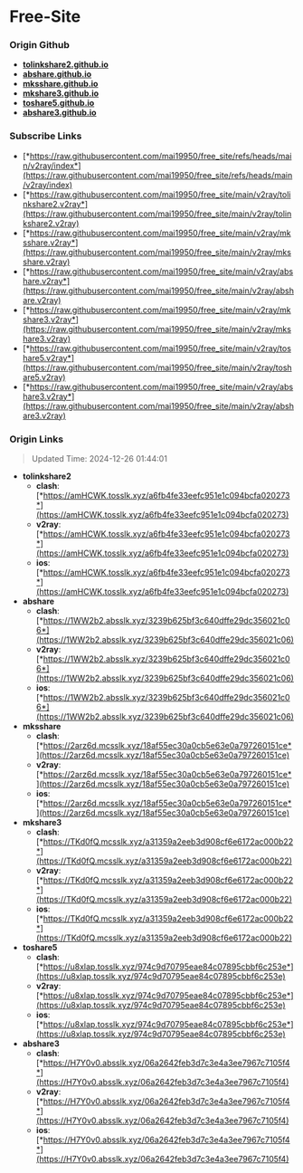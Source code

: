 # Free-Site

### Origin Github

- [**tolinkshare2.github.io**](https://github.com/tolinkshare2/tolinkshare2.github.io)
- [**abshare.github.io**](https://github.com/abshare/abshare.github.io)
- [**mksshare.github.io**](https://github.com/mksshare/mksshare.github.io)
- [**mkshare3.github.io**](https://github.com/mkshare3/mkshare3.github.io)
- [**toshare5.github.io**](https://github.com/toshare5/toshare5.github.io)
- [**abshare3.github.io**](https://github.com/abshare3/abshare3.github.io)

### Subscribe Links

- [*https://raw.githubusercontent.com/mai19950/free_site/refs/heads/main/v2ray/index*](https://raw.githubusercontent.com/mai19950/free_site/refs/heads/main/v2ray/index)
- [*https://raw.githubusercontent.com/mai19950/free_site/main/v2ray/tolinkshare2.v2ray*](https://raw.githubusercontent.com/mai19950/free_site/main/v2ray/tolinkshare2.v2ray)
- [*https://raw.githubusercontent.com/mai19950/free_site/main/v2ray/mksshare.v2ray*](https://raw.githubusercontent.com/mai19950/free_site/main/v2ray/mksshare.v2ray)
- [*https://raw.githubusercontent.com/mai19950/free_site/main/v2ray/abshare.v2ray*](https://raw.githubusercontent.com/mai19950/free_site/main/v2ray/abshare.v2ray)
- [*https://raw.githubusercontent.com/mai19950/free_site/main/v2ray/mkshare3.v2ray*](https://raw.githubusercontent.com/mai19950/free_site/main/v2ray/mkshare3.v2ray)
- [*https://raw.githubusercontent.com/mai19950/free_site/main/v2ray/toshare5.v2ray*](https://raw.githubusercontent.com/mai19950/free_site/main/v2ray/toshare5.v2ray)
- [*https://raw.githubusercontent.com/mai19950/free_site/main/v2ray/abshare3.v2ray*](https://raw.githubusercontent.com/mai19950/free_site/main/v2ray/abshare3.v2ray)

### Origin Links

> Updated Time: 2024-12-26 01:44:01

- **tolinkshare2**
  - **clash**: [*https://amHCWK.tosslk.xyz/a6fb4fe33eefc951e1c094bcfa020273*](https://amHCWK.tosslk.xyz/a6fb4fe33eefc951e1c094bcfa020273)
  - **v2ray**: [*https://amHCWK.tosslk.xyz/a6fb4fe33eefc951e1c094bcfa020273*](https://amHCWK.tosslk.xyz/a6fb4fe33eefc951e1c094bcfa020273)
  - **ios**: [*https://amHCWK.tosslk.xyz/a6fb4fe33eefc951e1c094bcfa020273*](https://amHCWK.tosslk.xyz/a6fb4fe33eefc951e1c094bcfa020273)
- **abshare**
  - **clash**: [*https://1WW2b2.absslk.xyz/3239b625bf3c640dffe29dc356021c06*](https://1WW2b2.absslk.xyz/3239b625bf3c640dffe29dc356021c06)
  - **v2ray**: [*https://1WW2b2.absslk.xyz/3239b625bf3c640dffe29dc356021c06*](https://1WW2b2.absslk.xyz/3239b625bf3c640dffe29dc356021c06)
  - **ios**: [*https://1WW2b2.absslk.xyz/3239b625bf3c640dffe29dc356021c06*](https://1WW2b2.absslk.xyz/3239b625bf3c640dffe29dc356021c06)
- **mksshare**
  - **clash**: [*https://2arz6d.mcsslk.xyz/18af55ec30a0cb5e63e0a797260151ce*](https://2arz6d.mcsslk.xyz/18af55ec30a0cb5e63e0a797260151ce)
  - **v2ray**: [*https://2arz6d.mcsslk.xyz/18af55ec30a0cb5e63e0a797260151ce*](https://2arz6d.mcsslk.xyz/18af55ec30a0cb5e63e0a797260151ce)
  - **ios**: [*https://2arz6d.mcsslk.xyz/18af55ec30a0cb5e63e0a797260151ce*](https://2arz6d.mcsslk.xyz/18af55ec30a0cb5e63e0a797260151ce)
- **mkshare3**
  - **clash**: [*https://TKd0fQ.mcsslk.xyz/a31359a2eeb3d908cf6e6172ac000b22*](https://TKd0fQ.mcsslk.xyz/a31359a2eeb3d908cf6e6172ac000b22)
  - **v2ray**: [*https://TKd0fQ.mcsslk.xyz/a31359a2eeb3d908cf6e6172ac000b22*](https://TKd0fQ.mcsslk.xyz/a31359a2eeb3d908cf6e6172ac000b22)
  - **ios**: [*https://TKd0fQ.mcsslk.xyz/a31359a2eeb3d908cf6e6172ac000b22*](https://TKd0fQ.mcsslk.xyz/a31359a2eeb3d908cf6e6172ac000b22)
- **toshare5**
  - **clash**: [*https://u8xlap.tosslk.xyz/974c9d70795eae84c07895cbbf6c253e*](https://u8xlap.tosslk.xyz/974c9d70795eae84c07895cbbf6c253e)
  - **v2ray**: [*https://u8xlap.tosslk.xyz/974c9d70795eae84c07895cbbf6c253e*](https://u8xlap.tosslk.xyz/974c9d70795eae84c07895cbbf6c253e)
  - **ios**: [*https://u8xlap.tosslk.xyz/974c9d70795eae84c07895cbbf6c253e*](https://u8xlap.tosslk.xyz/974c9d70795eae84c07895cbbf6c253e)
- **abshare3**
  - **clash**: [*https://H7Y0v0.absslk.xyz/06a2642feb3d7c3e4a3ee7967c7105f4*](https://H7Y0v0.absslk.xyz/06a2642feb3d7c3e4a3ee7967c7105f4)
  - **v2ray**: [*https://H7Y0v0.absslk.xyz/06a2642feb3d7c3e4a3ee7967c7105f4*](https://H7Y0v0.absslk.xyz/06a2642feb3d7c3e4a3ee7967c7105f4)
  - **ios**: [*https://H7Y0v0.absslk.xyz/06a2642feb3d7c3e4a3ee7967c7105f4*](https://H7Y0v0.absslk.xyz/06a2642feb3d7c3e4a3ee7967c7105f4)
